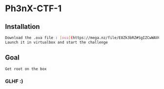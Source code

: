 # Ph3nX-CTF-1

## Installation

```sh
Download the .ova file : [ova](https://mega.nz/file/E8Zk3bRZ#SgIZCwWAVCmpU2MR1foBCfwcOTx3gusJCD_g9-Dup3Y)
Launch it in virtualbox and start the challenge
```

## Goal

```sh
Get root on the box
```

### GLHF :)
